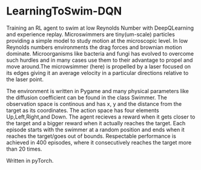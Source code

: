# LearningToSwim-DQN
Training an RL agent to swim at low Reynolds Number with DeepQLearning and experience replay. Microswimmers are tiny(um-scale) particles providing a simple model to study motion at the microscopic level. In low Reynolds numbers environments the drag forces and brownian motion dominate. Microorganisms like bacteria and fungi has evolved to overcome such hurdles and in many cases use them to their advantage to propel and move around.The microwsimmer (here) is propelled by a laser focused on its edges giving it an average velocity in a particular directions relative to the laser point. 

The environment is written in Pygame and many physical parameters like the diffusion coefficient can be found in the class Swimmer. The observation space is continous and has x, y and the distance from the target as its coordinates. The action space has four elements Up,Left,Right,and Down. The agent recieves a reward when it gets closer to the target and a bigger reward when it actually reaches the target. Each episode starts with the swimmer at a random position and ends when it reaches the target/goes out of bounds. Respectable performance is achieved in 400 episodes, where it consecutively reaches the target more than 20 times. 

Written in pyTorch.

